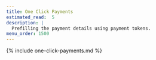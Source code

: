 ```yaml
---
title: One Click Payments
estimated_read:  5
description: |
  Prefilling the payment details using payment tokens.
menu_order: 1500
---
```


{% include one-click-payments.md %}
